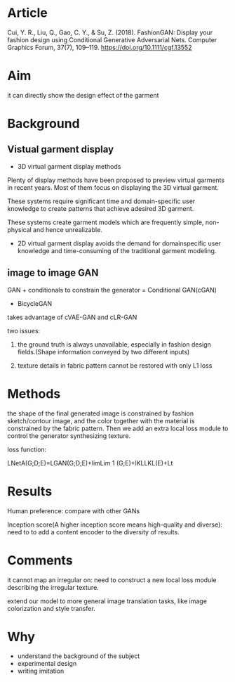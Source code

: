 # Article
Cui, Y. R., Liu, Q., Gao, C. Y., & Su, Z. (2018). FashionGAN: Display your fashion design using Conditional Generative Adversarial Nets. Computer Graphics Forum, 37(7), 109–119. https://doi.org/10.1111/cgf.13552

# Aim

it can directly show the design effect of the garment

# Background

## Vistual garment display

* 3D virtual garment display methods

Plenty of display methods have been proposed to preview virtual garments in recent years. Most of them focus on displaying the 3D virtual garment.

These systems require significant time and domain-specific user knowledge to create patterns that achieve adesired 3D garment.

These systems create garment models which are frequently simple, non-physical and hence unrealizable.

* 2D virtual garment display
avoids the demand for domainspecific user knowledge and time-consuming of the traditional garment modeling.

## image to image GAN

GAN + conditionals to constrain the generator = Conditional GAN(cGAN)

* BicycleGAN

takes advantage of cVAE-GAN and cLR-GAN

two issues:

1. the ground truth is always unavailable, especially in fashion design fields.(Shape information conveyed by two different inputs)

2. texture details in fabric pattern cannot be restored with only L1 loss


# Methods
the shape of the final generated image is constrained by fashion sketch/contour image, and the color together with the material is constrained by the fabric pattern. Then we add an extra local loss module to control the generator synthesizing texture.

loss function: 

LNetA(G;D;E)=LGAN(G;D;E)+limLim 1 (G;E)+lKLLKL(E)+Lt

# Results

Human preference: compare with other GANs

Inception score(A higher inception score means high-quality and diverse): need to to add a content encoder to the diversity of results.

# Comments

it cannot map an irregular on: need to construct a new local loss module describing the irregular texture.

extend our model to more general image translation tasks, like image colorization and style transfer.

# Why
* understand the background of the subject
* experimental design
* writing imitation
